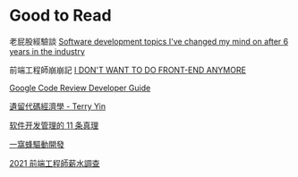 # Good to Read

老屁股經驗談
[Software development topics I've changed my mind on after 6 years in the industry](https://chriskiehl.com/article/thoughts-after-6-years)

前端工程師崩崩記
[I DON'T WANT TO DO FRONT-END ANYMORE](https://soynomm.com/blog/i-dont-want-to-do-frontend-anymore/)

[Google Code Review Developer Guide](https://google.github.io/eng-practices/review/)

[遺留代碼經濟學 - Terry Yin](https://hackmd.io/c/MW18/%2FefTkc1AFRK-eYdXOOylmfQ)

[软件开发管理的 11 条真理](https://www.infoq.cn/article/o30A0jLaMgXqRuNaomVI)

[一窩蜂驅動開發](https://franknine.github.io/posts/hype-driven-development/)

[2021 前端工程師薪水調查](https://www.hexschool.com/2021/12/09/2021-12-09-2021-frontend-salary/?fbclid=IwAR1pM_sZwu__fvT_QFo1-snj_x_lCIdcsFvuLKaPfUxh-TgYymawjB4vLoA)